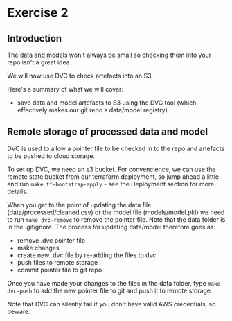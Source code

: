 # Exercise 2

## Introduction

The data and models won't always be small so checking them into your repo isn't a great idea.

We will now use DVC to check artefacts into an S3

Here's a summary of what we will cover:
- save data and model artefacts to S3 using the DVC tool (which effectively makes our git repo a data/model registry)

## Remote storage of processed data and model

DVC is used to allow a pointer file to be checked in to the repo and artefacts to be pushed to cloud storage. 

To set up DVC, we need an s3 bucket. For convencience, we can use the remote state bucket from our terraform deployment, so jump ahead a little and run `make tf-bootstrap-apply` - see the Deployment section for more details.

When you get to the point of updating the data file (data/processed/cleaned.csv) or the model file (models/model.pkl) we need to run `make dvc-remove` to remove the pointer file. Note that the data folder is in the .gitignore. The process for updating data/model therefore goes as:
- remove .dvc pointer file
- make changes
- create new .dvc file by re-adding the files to dvc
- push files to remote storage
- commit pointer file to git repo

Once you have made your changes to the files in the data folder, type `make dvc-push` to add the new pointer file to git and push it to remote storage.

Note that DVC can silently fail if you don't have valid AWS credentials, so beware.